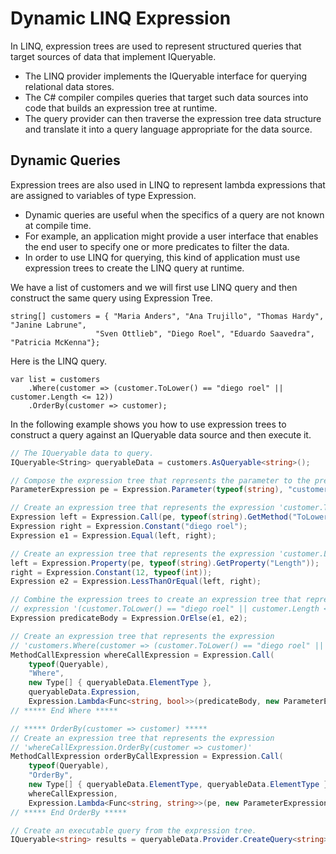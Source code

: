 # Dynamic LINQ Expression

In LINQ, expression trees are used to represent structured queries that target sources of data that implement IQueryable<T>. 

 - The LINQ provider implements the IQueryable<T> interface for querying relational data stores. 
 - The C# compiler compiles queries that target such data sources into code that builds an expression tree at runtime. 
 - The query provider can then traverse the expression tree data structure and translate it into a query language appropriate for the data source.

## Dynamic Queries

Expression trees are also used in LINQ to represent lambda expressions that are assigned to variables of type Expression<TDelegate>.

 - Dynamic queries are useful when the specifics of a query are not known at compile time. 
 - For example, an application might provide a user interface that enables the end user to specify one or more predicates to filter the data. 
 - In order to use LINQ for querying, this kind of application must use expression trees to create the LINQ query at runtime.

We have a list of customers and we will first use LINQ query and then construct the same query using Expression Tree.

```charp
string[] customers = { "Maria Anders", "Ana Trujillo", "Thomas Hardy", "Janine Labrune",
                   "Sven Ottlieb", "Diego Roel", "Eduardo Saavedra", "Patricia McKenna"};
```

Here is the LINQ query.

```charp
var list = customers
    .Where(customer => (customer.ToLower() == "diego roel" || customer.Length <= 12))
    .OrderBy(customer => customer);
```

In the following example shows you how to use expression trees to construct a query against an IQueryable data source and then execute it.

```csharp
// The IQueryable data to query.  
IQueryable<String> queryableData = customers.AsQueryable<string>();

// Compose the expression tree that represents the parameter to the predicate.  
ParameterExpression pe = Expression.Parameter(typeof(string), "customer");

// Create an expression tree that represents the expression 'customer.ToLower() == "diego roel"'.  
Expression left = Expression.Call(pe, typeof(string).GetMethod("ToLower", System.Type.EmptyTypes));
Expression right = Expression.Constant("diego roel");
Expression e1 = Expression.Equal(left, right);

// Create an expression tree that represents the expression 'customer.Length <= 12'.  
left = Expression.Property(pe, typeof(string).GetProperty("Length"));
right = Expression.Constant(12, typeof(int));
Expression e2 = Expression.LessThanOrEqual(left, right);

// Combine the expression trees to create an expression tree that represents the  
// expression '(customer.ToLower() == "diego roel" || customer.Length <= 12)'.  
Expression predicateBody = Expression.OrElse(e1, e2);

// Create an expression tree that represents the expression  
// 'customers.Where(customer => (customer.ToLower() == "diego roel" || customer.Length <= 12))'  
MethodCallExpression whereCallExpression = Expression.Call(
    typeof(Queryable),
    "Where",
    new Type[] { queryableData.ElementType },
    queryableData.Expression,
    Expression.Lambda<Func<string, bool>>(predicateBody, new ParameterExpression[] { pe }));
// ***** End Where *****  

// ***** OrderBy(customer => customer) *****  
// Create an expression tree that represents the expression  
// 'whereCallExpression.OrderBy(customer => customer)'  
MethodCallExpression orderByCallExpression = Expression.Call(
    typeof(Queryable),
    "OrderBy",
    new Type[] { queryableData.ElementType, queryableData.ElementType },
    whereCallExpression,
    Expression.Lambda<Func<string, string>>(pe, new ParameterExpression[] { pe }));
// ***** End OrderBy *****  

// Create an executable query from the expression tree.  
IQueryable<string> results = queryableData.Provider.CreateQuery<string>(orderByCallExpression);
```
 
